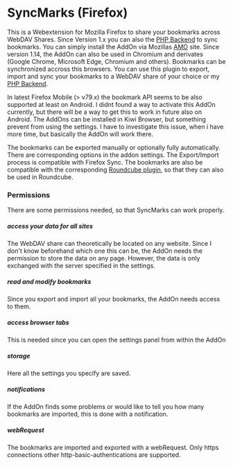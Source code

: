 # SyncMarks (Firefox)
This is a Webextension for Mozilla Firefox to share your bookmarks across WebDAV Shares. Since Version 1.x you can also the [PHP Backend](https://github.com/Offerel/SyncMarks) to sync bookmarks. You can simply install the AddOn via Mozillas [AMO](https://addons.mozilla.org/addon/davmarks/) site. Since version 1.14, the AddOn can also be used in Chromium and derivates (Google Chrome, Microsoft Edge, Chromium and others). Bookmarks can be synchronized accross this browsers. You can use this plugin to export, import and sync your bookmarks to a WebDAV share of your choice or my [PHP Backend](https://github.com/Offerel/SyncMarks).

In latest Firefox Mobile (> v79.x) the bookmark API seems to be also supported at least on Android. I didnt found a way to activate this AddOn currently, but there will be a way to get this to work in future also on Android. The AddOns can be installed in Kiwi Browser, but something prevent from using the settings. I have to investigate this issue, when i have more time, but basically the AddOn will work there.

The bookmarks can be exported manually or optionally fully automatically. There are corresponding options in the addon settings. The Export/Import process is compatible with Firefox Sync. The bookmarks are also be compatible with the corresponding [Roundcube plugin](https://github.com/Offerel/roundcube_ffbookmarks), so that they can also be used in Roundcube.

### Permissions

There are some permissions needed, so that SyncMarks can work properly.

##### access your data for all sites

The WebDAV share can theoretically be located on any website. Since I don't know beforehand which one this can be, the AddOn needs the permission to store the data on any page. However, the data is only exchanged with the server specified in the settings.

##### read and modify bookmarks

Since you export and import all your bookmarks, the AddOn needs access to them.

##### access browser tabs

This is needed since you can open the settings panel from within the AddOn

##### storage

Here all the settings you specify are saved.

##### notifications

If the AddOn finds some problems or would like to tell you how many bookmarks are imported, this is done with a notification.

##### webRequest

The bookmarks are imported and exported with a webRequest. Only https connections other http-basic-authentications are supported.
